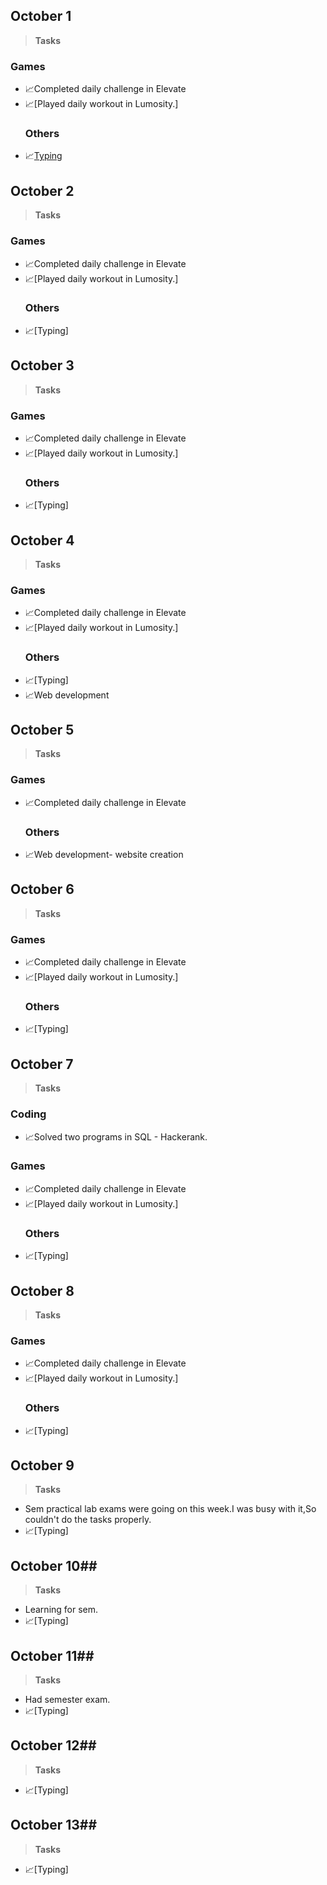 ## October 1 ##
> **Tasks**
 ### Games ###
- 📈Completed daily challenge in Elevate
- 📈[Played daily workout in Lumosity.]
  ### Others ###
- 📈[Typing](https://github.com/Sajina19/Increasing-Productivity-2.0/blob/main/October%20%201-%2031%20.md/October%20proofs/Screenshot%202021-10-01%20224302.png)


## October 2 ##
> **Tasks**
 ### Games ###
- 📈Completed daily challenge in Elevate
- 📈[Played daily workout in Lumosity.]
  ### Others ###
- 📈[Typing]


## October 3 ##
> **Tasks**
 ### Games ###
- 📈Completed daily challenge in Elevate
- 📈[Played daily workout in Lumosity.]
  ### Others ###
- 📈[Typing]

## October 4 ##
> **Tasks**
 ### Games ###
- 📈Completed daily challenge in Elevate
- 📈[Played daily workout in Lumosity.]
  ### Others ###
- 📈[Typing]
- 📈Web development


## October 5 ##
> **Tasks**
 ### Games ###
- 📈Completed daily challenge in Elevate
  ### Others ###
- 📈Web development- website creation

## October 6 ##
> **Tasks**
 ### Games ###
- 📈Completed daily challenge in Elevate
- 📈[Played daily workout in Lumosity.]
  ### Others ###
- 📈[Typing]

## October 7 ##
> **Tasks**
### Coding ###
- 📈Solved two programs in SQL - Hackerank.
 ### Games ###
- 📈Completed daily challenge in Elevate
- 📈[Played daily workout in Lumosity.]
  ### Others ###
- 📈[Typing]


## October 8 ##
> **Tasks**
 ### Games ###
- 📈Completed daily challenge in Elevate
- 📈[Played daily workout in Lumosity.]
  ### Others ###
- 📈[Typing]


## October 9 ##
> **Tasks**
- Sem practical lab exams were going on this week.I was busy with it,So couldn't do the tasks properly.
- 📈[Typing]



## October 10##
> **Tasks**
- Learning for sem.
- 📈[Typing]


## October 11##
> **Tasks**
- Had semester exam.
- 📈[Typing]


## October 12##
> **Tasks**
- 📈[Typing]


## October 13##
> **Tasks**
- 📈[Typing]